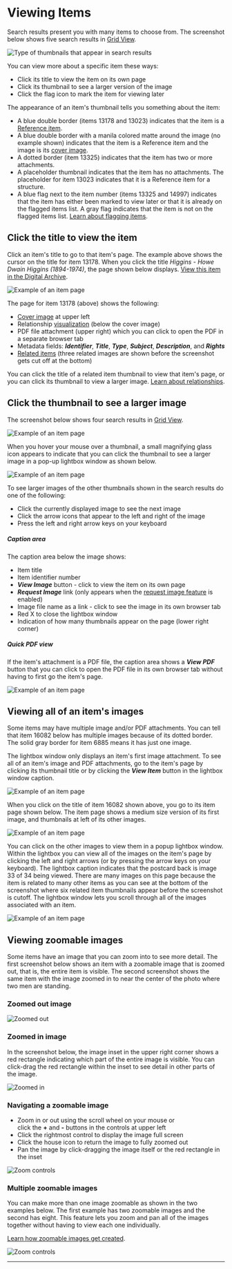 # Viewing Items

Search results present you with many items to choose from. The screenshot below
shows five search results in [Grid View](/user/viewing-search-results/#grid-view).

![Type of thumbnails that appear in search results](viewing-items-1.jpg)

You can view more about a specific item these ways:

- Click its title to view the item on its own page
- Click its thumbnail to see a larger version of the image
- Click the flag icon to mark the item for viewing later

The appearance of an item's thumbnail tells you something about the item:

-   A blue double border (items 13178 and 13023) indicates that the item is
    a [Reference item](/relationships/reference-items).
-   A blue double border with a manila colored matte around the image (no example shown)
    indicates that the item is a Reference item and the image is its
    [cover image](/relationships/reference-items/#what-a-cover-image-looks-like).
-   A dotted border (item 13325) indicates that the item has two or more attachments.
-   A placeholder thumbnail indicates that the item has no attachments. The placeholder
    for item 13023 indicates that it is a Reference item for a structure.
-   A blue flag next to the item number (items 13325 and 14997) indicates that the item has either been marked to view
    later or that it is already on the flagged items list. A gray flag indicates that
    the item is not on the flagged items list. [Learn about flagging items](/user/recently-viewed).

## Click the title to view the item

Click an item's title to go to that item's page. The example above shows the cursor
on the title for item 13178. When you click the title *Higgins - Howe Dwain Higgins (1894-1974)*, the page shown below displays. [View this item in the Digital Archive](https://swhplibrary.net/digitalarchive/items/show/9165).

![Example of an item page](viewing-items-2.jpg)

The  page for item 13178 (above) shows the following:

-   [Cover image](/relationships/reference-items/#cover-images-for-reference-items) at upper left
-   Relationship [visualization](/user/viewing-related-items/#visualization) (below the cover image)
-   PDF file attachment (upper right) which you can click to open the PDF in a separate browser tab
-   Metadata fields: **_Identifier_**, **_Title_**, **_Type_**, **_Subject_**, **_Description_**, and **_Rights_**
-   [Related items](/user/viewing-related-items/) (three related images are shown before the screenshot gets cut off at the bottom)

You can click the title of a related item thumbnail to view that item's page, or you can click
its thumbnail to view a larger image. [Learn about relationships](/relationships/getting-started-relationships/).

## Click the thumbnail to see a larger  image
The screenshot below shows four search results in [Grid View](/user/viewing-search-results/#grid-view).

![Example of an item page](viewing-items-3.jpg)

When you hover your mouse over a thumbnail, a small magnifying glass icon appears to indicate
that you can click the thumbnail to see a larger image in a pop-up lightbox window as shown below.

![Example of an item page](viewing-items-4.jpg)

To see larger images of the other thumbnails shown in the search results do one of the following:

-   Click the currently displayed image to see the next image
-   Click the arrow icons that appear to the left and right of the image
-   Press the left and right arrow keys on your keyboard

##### Caption area

The caption area below the image shows:

-   Item title
-   Item identifier number
-   **_View Image_** button - click to view the item on its own page
-   **_Request Image_** link (only appears when the
    [request image feature](/plugins/avantcommon/#request-image-url-option) is enabled)
-   Image file name as a link - click to see the image in its own browser tab
-   Red X to close the lightbox window
-   Indication of how many thumbnails appear on the page (lower right corner)

##### Quick PDF view

If the item's attachment is a PDF file, the caption area shows a **_View PDF_** button
that you can click to open the PDF file in its own browser tab without having to
first go the item's page.

![Example of an item page](viewing-items-5.jpg)


## Viewing all of an item's images

Some items may have multiple image and/or PDF attachments. You can tell that item 16082 below has multiple images
because of its dotted border. The solid gray border for item 6885 means it has just one image.

The lightbox window only displays an item's first image attachment. To see all of an item's image
and PDF attachments, go to the item's page by clicking its thumbnail title or by clicking the **_View Item_**
button in the lightbox window caption.

![Example of an item page](viewing-items-6.jpg)

When you click on the title of item 16082 shown above, you go to its item page shown below. The item
page shows a medium size version of its first image, and thumbnails at left of its other images.

![Example of an item page](viewing-items-7.jpg)

You can click on the other images to view them in a popup lightbox window. Within the lightbox
you can view all of the images on the item's page by clicking the left and right
arrows (or by pressing the arrow keys on your keyboard). The lightbox caption indicates that the
postcard back is image 33 of 34 being viewed. There are many images on this page because
the item is related to many other items as you can see at the bottom of the screenshot where six
related item thumbnails appear before the screenshot is cutoff. The lightbox window lets you scroll through all
of the images associated with an item.

![Example of an item page](viewing-items-8.jpg)


## Viewing zoomable images

Some items have an image that you can zoom into to see more detail. The first screenshot below
shows an item with a zoomable image that is zoomed out, that is, the entire item is visible.
The second screenshot shows the same item with the image zoomed in to near the center of the
photo where two men are standing.

### Zoomed out image

![Zoomed out](viewing-items-9.jpg)

### Zoomed in image

In the screenshot below, the image inset in the upper right corner shows a red
rectangle indicating which part of the entire image is visible. You can click-drag
the red rectangle within the inset to see detail in other parts of the image.

![Zoomed in](viewing-items-10.jpg)

### Navigating a zoomable image

-   Zoom in or out using the scroll wheel on your mouse  or  
    click the **+** and **-** buttons in the controls at upper left
-   Click the rightmost control to display the image full screen
-   Click the house icon to return the image to fully zoomed out
-   Pan the image by click-dragging the image itself or the red rectangle in the inset

![Zoom controls](viewing-items-11.jpg)

### Multiple zoomable images

You can make more than one image zoomable as shown in the two examples below.
The first example has two zoomable images and the second has eight.
This feature lets you zoom and pan all of the images together without having to view each one individually.

[Learn how zoomable images get created](/administrator/zoomable-images/).

![Zoom controls](viewing-items-12.jpg)

---